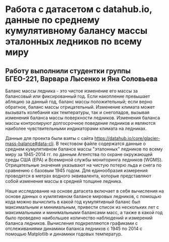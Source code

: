 # Работа с датасетом с datahub.io, данные по среднему кумулятивному балансу массы эталонных ледников по всему миру
## Работу выполнили студентки группы БГЕО-221, Варвара Лысенко и Яна Соловьева
Баланс массы ледника - это чистое изменение его массы за балансовый или фиксированный год. Если накопление превышает абляцию за данный год, баланс массы положительный; если верно обратное, баланс массы отрицательный. Изменение климата может вызывать колебания как температуры, так и снегопадов, вызывая изменения баланса массы поверхности ледников. Изменения баланса массы контролируют долгосрочное поведение ледников и являются наиболее чувствительными индикаторами климата на ледниках.

Данные для проекта были взяты с сайта https://datahub.io/core/glacier-mass-balance#data-cli. В текстовом файле содержатся данные о среднем кумулятивном балансе массы "эталонных" ледников по всему миру за 1945-2014 гг. по данным Агентства по охране окружающей среды США (EPA) и Всемирной службы мониторинга ледников (WGMS). Отрицательные значения указывают на чистую потерю льда и снега по сравнению с базовым 1945 годом. Для единообразия измерения проводятся в метрах водного эквивалента, которые представляют собой изменения массы в средней толщине ледника.

Наше исследование на основе датасета включает в себя вычисления на основе данных о кумлятивном балансе мировых ледников, с помощью кода можно вычислить в какой год кумулятивный баланс был максимальным и минимальным, привести список из нескольких лет с максимальными и минимальными балансами масс, а также в какой год было проведено наибольшее количество наблюдений и измерений баланса ледников. Вычисления подкрепляются графиками с отслеживаниями динамики баланса ледников с 1945 по 2014 с помощью Matplotlib и динамики годовых температур.
